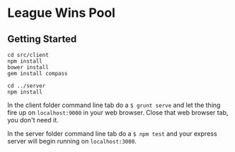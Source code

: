 # League Wins Pool

## Getting Started

    cd src/client
    npm install
    bower install
    gem install compass
    
    cd ../server
    npm install

In the client folder command line tab do a `$ grunt serve` and let the thing fire up on `localhost:9000` in your web browser. Close that web browser tab, you don't need it.

In the server folder command line tab do a `$ npm test` and your express server will begin running on `localhost:3000`.
